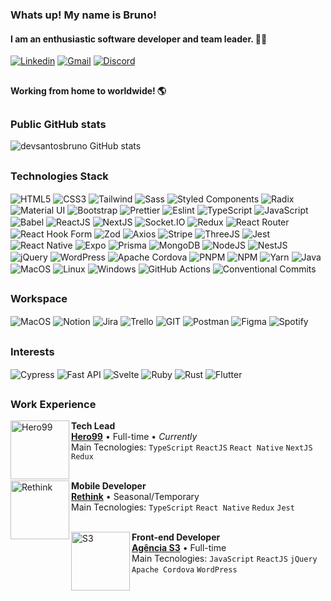 ### Whats up! My name is **Bruno**!
#### I am an enthusiastic software developer and team leader. 👨‍💻

[![Linkedin](https://img.shields.io/badge/LinkedIn-0077B5?style=for-the-badge&logo=linkedin&logoColor=white)](https://www.linkedin.com/in/devsantosbruno/)
[![Gmail](https://img.shields.io/badge/Gmail-D14836?style=for-the-badge&logo=gmail&logoColor=white)](mailto:devbrunosantos@gmail.com?subject=Contato%20via%20perfil%20GitHub)
[![Discord](https://img.shields.io/badge/Discord-5865F2?style=for-the-badge&logo=discord&logoColor=white)](https://discordapp.com/users/877319864220540978)

##

#### Working from home to worldwide! 🌎

##

### Public GitHub stats

![devsantosbruno GitHub stats](https://github-readme-streak-stats.herokuapp.com/?user=devsantosbruno&theme=dracula)

##

### Technologies Stack

<div>
  <img align="center" alt="HTML5" src="https://img.shields.io/badge/HTML5-E34F26?style=for-the-badge&logo=html5&logoColor=white">
  <img align="center" alt="CSS3" src="https://img.shields.io/badge/CSS3-1572B6?style=for-the-badge&logo=css3&logoColor=white">
  <img align="center" alt="Tailwind" src="https://img.shields.io/badge/Tailwind_CSS-38B2AC?style=for-the-badge&logo=tailwind-css&logoColor=white">
  <img align="center" alt="Sass" src="https://img.shields.io/badge/Sass-CC6699?style=for-the-badge&logo=sass&logoColor=white">
  <img align="center" alt="Styled Components" src="https://img.shields.io/badge/styled--components-DB7093?style=for-the-badge&logo=styled-components&logoColor=white">
  <img align="center" alt="Radix" src="https://img.shields.io/badge/Radix%20UI-161618?logo=radixui&logoColor=fff&style=for-the-badge">
  <img align="center" alt="Material UI" src="https://img.shields.io/badge/Material--UI-0081CB?style=for-the-badge&logo=material-ui&logoColor=black">
  <img align="center" alt="Bootstrap" src="https://img.shields.io/badge/Bootstrap-563D7C?style=for-the-badge&logo=bootstrap&logoColor=white">
  <img align="center" alt="Prettier" src="https://img.shields.io/badge/prettier-1A2C34?style=for-the-badge&logo=prettier&logoColor=F7BA3E">
  <img align="center" alt="Eslint" src="https://img.shields.io/badge/eslint-3A33D1?style=for-the-badge&logo=eslint&logoColor=white">
  <img align="center" alt="TypeScript" src="https://img.shields.io/badge/TypeScript-007ACC?style=for-the-badge&logo=typescript&logoColor=white">
  <img align="center" alt="JavaScript" src="https://img.shields.io/badge/JavaScript-F7DF1E?style=for-the-badge&logo=javascript&logoColor=black">
  <img align="center" alt="Babel" src="https://img.shields.io/badge/Babel-F9DC3E?style=for-the-badge&logo=babel&logoColor=black">
  <img align="center" alt="ReactJS" src="https://img.shields.io/badge/React-20232A?style=for-the-badge&logo=react&logoColor=61DAFB">
  <img align="center" alt="NextJS" src="https://img.shields.io/badge/next.js-000000?style=for-the-badge&logo=nextdotjs&logoColor=white">
  <img align="center" alt="Socket.IO" src="https://img.shields.io/badge/Socket.io-010101?&style=for-the-badge&logo=Socket.io&logoColor=white">
  <img align="center" alt="Redux" src="https://img.shields.io/badge/Redux-593D88?style=for-the-badge&logo=redux&logoColor=white">
  <img align="center" alt="React Router" src="https://img.shields.io/badge/React_Router-CA4245?style=for-the-badge&logo=react-router&logoColor=white">
  <img align="center" alt="React Hook Form" src="https://img.shields.io/badge/React%20Hook%20Form-EC5990?logo=reacthookform&logoColor=fff&style=for-the-badge">
  <img align="center" alt="Zod" src="https://img.shields.io/badge/Zod-3E67B1?logo=zod&logoColor=fff&style=for-the-badge">
  <img align="center" alt="Axios" src="https://img.shields.io/badge/Axios-5A29E4?logo=axios&logoColor=fff&style=for-the-badge">
  <img align="center" alt="Stripe" src="https://img.shields.io/badge/Stripe-008CDD?logo=stripe&logoColor=fff&style=for-the-badge">
  <img align="center" alt="ThreeJS" src="https://img.shields.io/badge/ThreeJs-black?style=for-the-badge&logo=three.js&logoColor=white">
  <img align="center" alt="Jest" src="https://img.shields.io/badge/Jest-323330?style=for-the-badge&logo=Jest&logoColor=white">
  <img align="center" alt="React Native" src="https://img.shields.io/badge/React_Native-20232A?style=for-the-badge&logo=react&logoColor=61DAFB">
  <img align="center" alt="Expo" src="https://img.shields.io/badge/Expo-1B1F23?style=for-the-badge&logo=expo&logoColor=white">
  <img align="center" alt="Prisma" src="https://img.shields.io/badge/Prisma-3982CE?style=for-the-badge&logo=Prisma&logoColor=white">
  <img align="center" alt="MongoDB" src="https://img.shields.io/badge/MongoDB-4EA94B?style=for-the-badge&logo=mongodb&logoColor=white">
  <img align="center" alt="NodeJS" src="https://img.shields.io/badge/Node.js-43853D?style=for-the-badge&logo=node.js&logoColor=white">
  <img align="center" alt="NestJS" src="https://img.shields.io/badge/nestjs-E0234E?style=for-the-badge&logo=nestjs&logoColor=white">
  <img align="center" alt="jQuery" src="https://img.shields.io/badge/jQuery-0769AD?style=for-the-badge&logo=jquery&logoColor=white">
  <img align="center" alt="WordPress" src="https://img.shields.io/badge/WordPress-006E93?style=for-the-badge&logo=wordpress&logoColor=white">
  <img align="center" alt="Apache Cordova" src="https://img.shields.io/badge/Apache%20Cordova-E8E8E8?logo=apachecordova&logoColor=000&style=for-the-badge">
  <img align="center" alt="PNPM" src="https://img.shields.io/badge/pnpm-F69220?logo=pnpm&logoColor=fff&style=for-the-badge">
  <img align="center" alt="NPM" src="https://img.shields.io/badge/npm-CB3837?logo=npm&logoColor=fff&style=for-the-badge">
  <img align="center" alt="Yarn" src="https://img.shields.io/badge/Yarn-2C8EBB?logo=yarn&logoColor=fff&style=for-the-badge">
  <img align="center" alt="Java" src="https://img.shields.io/badge/Java-ED8B00?style=for-the-badge&logo=java&logoColor=white">
  <img align="center" alt="MacOS" src="https://img.shields.io/badge/mac%20os-000000?style=for-the-badge&logo=apple&logoColor=white">
  <img align="center" alt="Linux" src="https://img.shields.io/badge/Linux-FCC624?style=for-the-badge&logo=linux&logoColor=black">
  <img align="center" alt="Windows" src="https://img.shields.io/badge/Windows-017AD7?style=for-the-badge&logo=windows&logoColor=white">
  <img align="center" alt="GitHub Actions" src="https://img.shields.io/badge/GitHub_Actions-2088FF?style=for-the-badge&logo=github-actions&logoColor=white">
  <img align="center" alt="Conventional Commits" src="https://img.shields.io/badge/Conventional%20Commits-FE5196?logo=conventionalcommits&logoColor=fff&style=for-the-badge">
</div>

##

### Workspace
<div>
  <img align="center" alt="MacOS" src="https://img.shields.io/badge/mac%20os-000000?style=for-the-badge&logo=apple&logoColor=white">
  <img align="center" alt="Notion" src="https://img.shields.io/badge/Notion-000000?style=for-the-badge&logo=notion&logoColor=white">
  <img align="center" alt="Jira" src="https://img.shields.io/badge/Jira-0052CC?logo=jira&logoColor=fff&style=for-the-badge">
  <img align="center" alt="Trello" src="https://img.shields.io/badge/Trello-0052CC?style=for-the-badge&logo=trello&logoColor=white">
  <img align="center" alt="GIT" src="https://img.shields.io/badge/GIT-E44C30?style=for-the-badge&logo=git&logoColor=white">
  <img align="center" alt="Postman" src="https://img.shields.io/badge/Postman-FF6C37?style=for-the-badge&logo=Postman&logoColor=white">
  <img align="center" alt="Figma" src="https://img.shields.io/badge/Figma-F24E1E?style=for-the-badge&logo=figma&logoColor=white">
  <img align="center" alt="Spotify" src="https://img.shields.io/badge/Spotify-1ED760?&style=for-the-badge&logo=spotify&logoColor=white">
</div>

##

### Interests
<div>
  <img align="center" alt="Cypress" src="https://img.shields.io/badge/Cypress-17202C?style=for-the-badge&logo=cypress&logoColor=white">
  <img align="center" alt="Fast API" src="https://img.shields.io/badge/fastapi-109989?style=for-the-badge&logo=FASTAPI&logoColor=white">
  <img align="center" alt="Svelte" src="https://img.shields.io/badge/Svelte-4A4A55?style=for-the-badge&logo=svelte&logoColor=FF3E00">
  <img align="center" alt="Ruby" src="https://img.shields.io/badge/Ruby-CC342D?style=for-the-badge&logo=ruby&logoColor=white">
  <img align="center" alt="Rust" src="https://img.shields.io/badge/Rust-000000?style=for-the-badge&logo=rust&logoColor=white">
  <img align="center" alt="Flutter" src="https://img.shields.io/badge/Flutter-02569B?style=for-the-badge&logo=flutter&logoColor=white">
</div>

##

### Work Experience
[<img align="left" height="94px" width="94px" alt="Hero99" src="https://media.licdn.com/dms/image/C4D0BAQErqcJKapUclg/company-logo_200_200/0/1630523409360/hero99_logo?e=1720051200&v=beta&t=wxl6UOMIJ_EXFJPwKb0I9gSnz8IdERUeCrbd5ptPPH4"/>](https://hero99.com.br/)

**Tech Lead** \
[**Hero99**](https://hero99.com.br/) • Full-time • *Currently*\
Main Tecnologies: `TypeScript` `ReactJS` `React Native` `NextJS` `Redux`\
<br/>

[<img align="left" height="94px" width="94px" alt="Rethink" src="https://miro.medium.com/v2/resize:fill:176:176/1*bmZSz-hVXRw3IrSohfLHmA.png"/>](https://rethink.dev/)

**Mobile Developer** \
[**Rethink**](https://rethink.dev/) • Seasonal/Temporary\
Main Tecnologies: `TypeScript` `React Native` `Redux` `Jest`\
<br/>

[<img align="left" height="94px" width="94px" alt="S3" src="https://media.licdn.com/dms/image/C4E0BAQEuT9eRnOvfvw/company-logo_200_200/0/1643747813674/agencias3_logo?e=1720051200&v=beta&t=ydcvBsTeLuUhLfZHdJNECooYtNZutYr-0DMajMUFu9I"/>](https://www.agencias3.com.br/)

**Front-end Developer** \
[**Agência S3**](https://www.agencias3.com.br/) • Full-time\
Main Tecnologies: `JavaScript` `ReactJS` `jQuery` `Apache Cordova` `WordPress`
